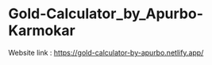 # Gold-Calculator_by_Apurbo-Karmokar

Website link : https://gold-calculator-by-apurbo.netlify.app/
 
